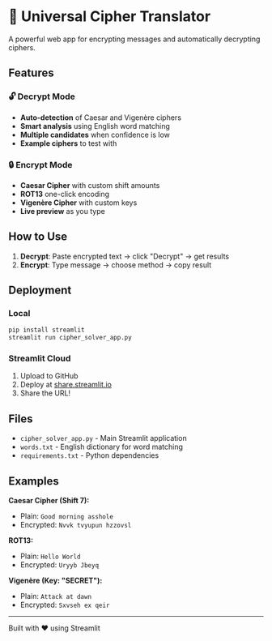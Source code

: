 # 🔐 Universal Cipher Translator

A powerful web app for encrypting messages and automatically decrypting ciphers.

## Features

### 🔓 Decrypt Mode
- **Auto-detection** of Caesar and Vigenère ciphers
- **Smart analysis** using English word matching
- **Multiple candidates** when confidence is low
- **Example ciphers** to test with

### 🔒 Encrypt Mode  
- **Caesar Cipher** with custom shift amounts
- **ROT13** one-click encoding
- **Vigenère Cipher** with custom keys
- **Live preview** as you type

## How to Use

1. **Decrypt**: Paste encrypted text → click "Decrypt" → get results
2. **Encrypt**: Type message → choose method → copy result

## Deployment

### Local
```bash
pip install streamlit
streamlit run cipher_solver_app.py
```

### Streamlit Cloud
1. Upload to GitHub
2. Deploy at [share.streamlit.io](https://share.streamlit.io)
3. Share the URL!

## Files
- `cipher_solver_app.py` - Main Streamlit application
- `words.txt` - English dictionary for word matching
- `requirements.txt` - Python dependencies

## Examples

**Caesar Cipher (Shift 7):**
- Plain: `Good morning asshole`
- Encrypted: `Nvvk tvyupun hzzovsl`

**ROT13:**
- Plain: `Hello World`  
- Encrypted: `Uryyb Jbeyq`

**Vigenère (Key: "SECRET"):**
- Plain: `Attack at dawn`
- Encrypted: `Sxvseh ex qeir`

---

Built with ❤️ using Streamlit
